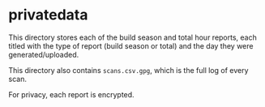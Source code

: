 # privatedata

This directory stores each of the build season and total hour reports, each titled with the type of report (build season or total) and the day they were generated/uploaded.

This directory also contains `scans.csv.gpg`, which is the full log of every scan.

For privacy, each report is encrypted.
